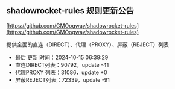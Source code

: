 ## shadowrocket-rules 规则更新公告

[https://github.com/GMOogway/shadowrocket-rules](https://github.com/GMOogway/shadowrocket-rules)

提供全面的直连（DIRECT）、代理（PROXY）、屏蔽（REJECT）列表
- 最后 更新 时间：2024-10-15 06:39:29
- 直连DIRECT列表：90792，update -41
- 代理PROXY 列表：31086，update +0
- 屏蔽REJECT列表：72339，update -91
